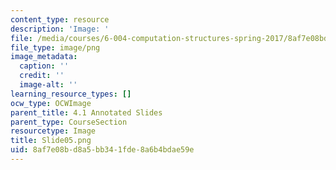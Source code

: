 ```yaml
---
content_type: resource
description: 'Image: '
file: /media/courses/6-004-computation-structures-spring-2017/8af7e08bd8a5bb341fde8a6b4bdae59e_Slide05.png
file_type: image/png
image_metadata:
  caption: ''
  credit: ''
  image-alt: ''
learning_resource_types: []
ocw_type: OCWImage
parent_title: 4.1 Annotated Slides
parent_type: CourseSection
resourcetype: Image
title: Slide05.png
uid: 8af7e08b-d8a5-bb34-1fde-8a6b4bdae59e
---
```

